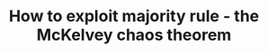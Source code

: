 ---
title: How to exploit majority rule - the McKelvey chaos theorem
institute: (2023) Many Cheerful Facts seminar, UC Berkeley Mathematics Dept
year:
certificate_url: 
excerpt: 
---